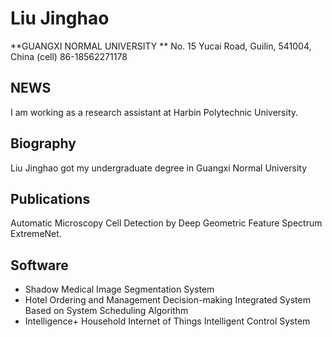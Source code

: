 # Liu Jinghao
**GUANGXI NORMAL UNIVERSITY **
No. 15 Yucai Road, Guilin, 541004, China
(cell) 86-18562271178
## NEWS
I am working as a research assistant at Harbin Polytechnic University.
## Biography
Liu Jinghao got my undergraduate degree in Guangxi Normal University
## Publications
Automatic Microscopy Cell Detection by Deep Geometric Feature Spectrum ExtremeNet.
## Software
- Shadow Medical Image Segmentation System
- Hotel Ordering and Management Decision-making Integrated System Based on System Scheduling Algorithm
- Intelligence+ Household Internet of Things Intelligent Control System


